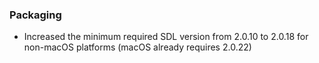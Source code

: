 ### Packaging
  * Increased the minimum required SDL version from 2.0.10 to 2.0.18 for non-macOS platforms (macOS already requires 2.0.22)
